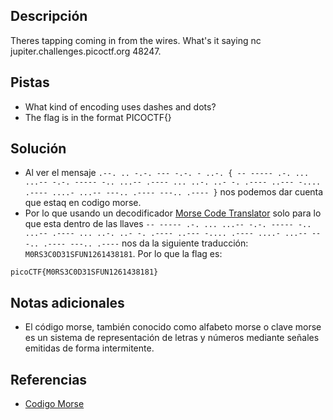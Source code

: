 ## Descripción
Theres tapping coming in from the wires. What's it saying nc jupiter.challenges.picoctf.org 48247.

## Pistas
- What kind of encoding uses dashes and dots?
- The flag is in the format PICOCTF{}

## Solución
- Al ver el mensaje `.--. .. -.-. --- -.-. - ..-. { -- ----- .-. ... ...-- -.-. ----- -.. ...-- .---- ... ..-. ..- -. .---- ..--- -.... .---- ....- ...-- ---.. .---- ---.. .---- }` nos podemos dar cuenta que estaq en codigo morse.
- Por lo que usando un decodificador [Morse Code Translator](https://www.dcode.fr/morse-code) solo para lo que esta dentro de las llaves ` -- ----- .-. ... ...-- -.-. ----- -.. ...-- .---- ... ..-. ..- -. .---- ..--- -.... .---- ....- ...-- ---.. .---- ---.. .---- ` nos da la siguiente traducción: `M0RS3C0D31SFUN1261438181`. Por lo que la flag es: 

```bash()
picoCTF{M0RS3C0D31SFUN1261438181}
```

## Notas adicionales
- El código morse, también conocido como alfabeto morse o clave morse es un sistema de representación de letras y números mediante señales emitidas de forma intermitente.

## Referencias 
- [Codigo Morse](https://es.wikipedia.org/wiki/C%C3%B3digo_morse)